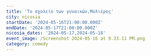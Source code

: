 ```yaml
---
title: 'Το σχολείο των γυναικών,Μολιέρος'
city: nicosia
startDate: '2024-05-16T21:00:00.000Z'
endDate: '2024-05-17T21:00:00.000Z'
nicosia_dates: '2024-05-17,2024-05-18'
event_image: /Screenshot 2024-05-16 at 9.33.11 PM.png
category: comedy
---
```



